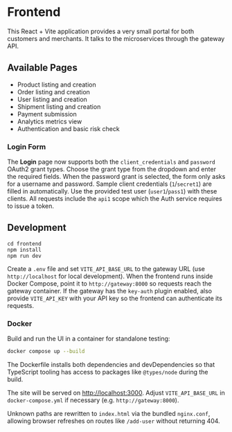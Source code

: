 # Frontend

This React + Vite application provides a very small portal for both customers and merchants.  It talks to the microservices through the gateway API.

## Available Pages

- Product listing and creation
- Order listing and creation
- User listing and creation
- Shipment listing and creation
- Payment submission
- Analytics metrics view
- Authentication and basic risk check

### Login Form

The **Login** page now supports both the `client_credentials` and `password` OAuth2 grant types.
Choose the grant type from the dropdown and enter the required fields.
When the password grant is selected, the form only asks for a username and password. Sample client credentials (`1`/`secret1`) are filled in automatically.
Use the provided test user (`user1`/`pass1`) with these clients.
All requests include the `api1` scope which the Auth service requires to issue a token.

## Development

```
cd frontend
npm install
npm run dev
```

Create a `.env` file and set `VITE_API_BASE_URL` to the gateway URL (use `http://localhost` for local development).
When the frontend runs inside Docker Compose, point it to `http://gateway:8000` so requests reach the gateway container.
If the gateway has the `key-auth` plugin enabled, also provide `VITE_API_KEY` with your API key so the frontend can authenticate its requests.

### Docker

Build and run the UI in a container for standalone testing:

```bash
docker compose up --build
```

The Dockerfile installs both dependencies and devDependencies so that
TypeScript tooling has access to packages like `@types/node` during the build.

The site will be served on [http://localhost:3000](http://localhost:3000). Adjust `VITE_API_BASE_URL` in `docker-compose.yml` if necessary (e.g. `http://gateway:8000`).

Unknown paths are rewritten to `index.html` via the bundled `nginx.conf`,
allowing browser refreshes on routes like `/add-user` without returning 404.
